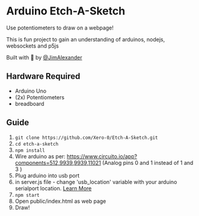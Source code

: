 # Arduino Etch-A-Sketch

Use potentiometers to draw on a webpage!

This is fun project to gain an understanding of arduinos, nodejs, websockets and p5js

Built with 💖 by [@JimAlexander](https://www.instagram.com/jimalexander/)

## Hardware Required

- Arduino Uno
- (2x) Potentiometers
- breadboard

## Guide

1. `git clone https://github.com/Xero-0/Etch-A-Sketch.git`
2. `cd etch-a-sketch`
3. `npm install`
4. Wire arduino as per: https://www.circuito.io/app?components=512,9939,9939,11021 (Analog pins 0 and 1 instead of 1 and 3 )
5. Plug arduino into usb port
6. in server.js file - change 'usb_location' variable with your arduino serialport location. [Learn More](https://www.digikey.com.au/en/maker/blogs/2018/how-to-get-started-with-arduino)
7. `npm start`
8. Open public/index.html as web page
9. Draw!
   <!--

## Notes

1. Rasberry pi server hosting

- https://weworkweplay.com/play/raspberry-pi-nodejs/ -->
